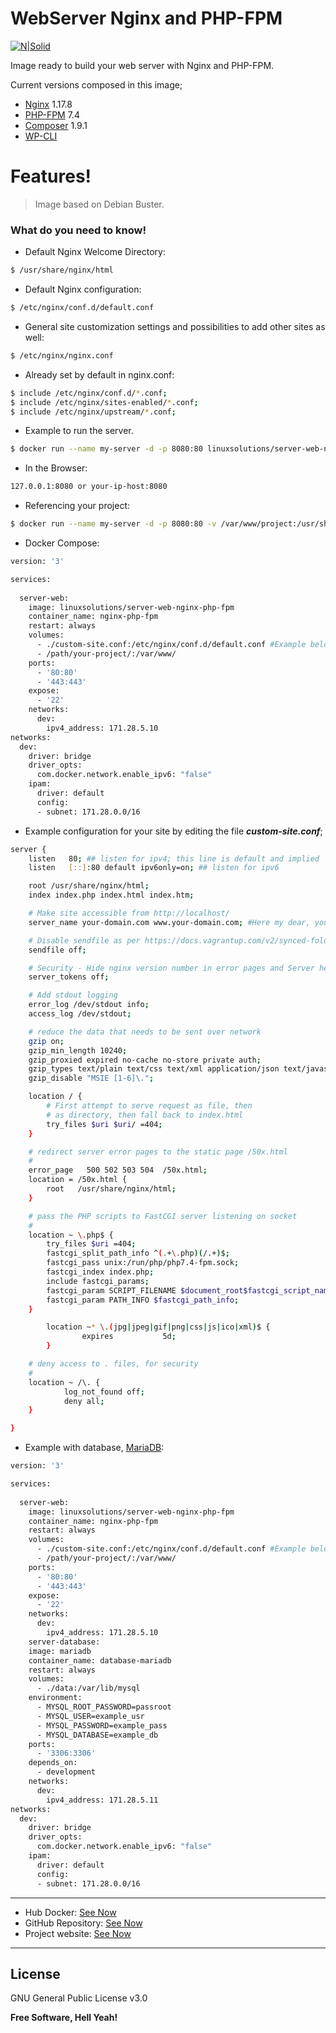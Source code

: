 # WebServer Nginx and PHP-FPM

[![N|Solid](https://linuxsolutions.xyz/linuxSolution.jpeg)](https://linuxsolutions.xyz)

Image ready to build your web server with Nginx and PHP-FPM.

Current versions composed in this image;
  - [Nginx](http://nginx.org/en/download.html) 1.17.8
  - [PHP-FPM](https://www.php.net/manual/en/install.fpm.php) 7.4
  - [Composer](https://getcomposer.org/doc/00-intro.md) 1.9.1
  - [WP-CLI](https://developer.wordpress.org/cli/commands/)

# Features!

> Image based on Debian Buster.

### What do you need to know!

* Default Nginx Welcome Directory:

```sh
$ /usr/share/nginx/html
```

* Default Nginx configuration:

```sh
$ /etc/nginx/conf.d/default.conf
```

* General site customization settings and possibilities to add other sites as well:

```sh
$ /etc/nginx/nginx.conf
```

* Already set by default in nginx.conf:

```sh
$ include /etc/nginx/conf.d/*.conf;
$ include /etc/nginx/sites-enabled/*.conf;
$ include /etc/nginx/upstream/*.conf;
```

* Example to run the server.

```sh
$ docker run --name my-server -d -p 8080:80 linuxsolutions/server-web-nginx-php-fpm
```

* In the Browser:

```sh
127.0.0.1:8080 or your-ip-host:8080
```

* Referencing your project:

```sh
$ docker run --name my-server -d -p 8080:80 -v /var/www/project:/usr/share/nginx/html linuxsolutions/server-web-nginx-php-fpm
```

* Docker Compose:

```sh
version: '3'

services:
  
  server-web:
    image: linuxsolutions/server-web-nginx-php-fpm
    container_name: nginx-php-fpm 
    restart: always
    volumes:
      - ./custom-site.conf:/etc/nginx/conf.d/default.conf #Example below
      - /path/your-project/:/var/www/
    ports:
      - '80:80'
      - '443:443'
    expose:
      - '22'
    networks: 
      dev:
        ipv4_address: 171.28.5.10
networks: 
  dev:
    driver: bridge
    driver_opts:
      com.docker.network.enable_ipv6: "false"
    ipam:
      driver: default
      config:
      - subnet: 171.28.0.0/16
```

* Example configuration for your site by editing the file ***custom-site.conf***; 

```sh
server {
    listen   80; ## listen for ipv4; this line is default and implied
    listen   [::]:80 default ipv6only=on; ## listen for ipv6

    root /usr/share/nginx/html;
    index index.php index.html index.htm;

    # Make site accessible from http://localhost/
    server_name your-domain.com www.your-domain.com; #Here my dear, you put your domain!

    # Disable sendfile as per https://docs.vagrantup.com/v2/synced-folders/virtualbox.html
    sendfile off;

    # Security - Hide nginx version number in error pages and Server header
    server_tokens off;

    # Add stdout logging
    error_log /dev/stdout info;
    access_log /dev/stdout;

    # reduce the data that needs to be sent over network
    gzip on;
    gzip_min_length 10240;
    gzip_proxied expired no-cache no-store private auth;
    gzip_types text/plain text/css text/xml application/json text/javascript application/x-javascript application/xml;
    gzip_disable "MSIE [1-6]\.";

    location / {
        # First attempt to serve request as file, then
        # as directory, then fall back to index.html
        try_files $uri $uri/ =404;
    }

    # redirect server error pages to the static page /50x.html
    #
    error_page   500 502 503 504  /50x.html;
    location = /50x.html {
        root   /usr/share/nginx/html;
    }

    # pass the PHP scripts to FastCGI server listening on socket
    #
    location ~ \.php$ {
        try_files $uri =404;
        fastcgi_split_path_info ^(.+\.php)(/.+)$;
        fastcgi_pass unix:/run/php/php7.4-fpm.sock;
        fastcgi_index index.php;
        include fastcgi_params;
        fastcgi_param SCRIPT_FILENAME $document_root$fastcgi_script_name;
        fastcgi_param PATH_INFO $fastcgi_path_info;
    }

        location ~* \.(jpg|jpeg|gif|png|css|js|ico|xml)$ {
                expires           5d;
        }

    # deny access to . files, for security
    #
    location ~ /\. {
            log_not_found off;
            deny all;
    }

}
```

* Example with database, [MariaDB](https://hub.docker.com/_/mariadb):

```sh
version: '3'

services:
  
  server-web:
    image: linuxsolutions/server-web-nginx-php-fpm
    container_name: nginx-php-fpm 
    restart: always
    volumes:
      - ./custom-site.conf:/etc/nginx/conf.d/default.conf #Example below
      - /path/your-project/:/var/www/
    ports:
      - '80:80'
      - '443:443'
    expose:
      - '22'
    networks: 
      dev:
        ipv4_address: 171.28.5.10
    server-database:
    image: mariadb
    container_name: database-mariadb
    restart: always
    volumes:
      - ./data:/var/lib/mysql
    environment:
      - MYSQL_ROOT_PASSWORD=passroot
      - MYSQL_USER=example_usr              
      - MYSQL_PASSWORD=example_pass
      - MYSQL_DATABASE=example_db               
    ports:
      - '3306:3306'
    depends_on:
      - development
    networks: 
      dev:
        ipv4_address: 171.28.5.11
networks: 
  dev:
    driver: bridge
    driver_opts:
      com.docker.network.enable_ipv6: "false"
    ipam:
      driver: default
      config:
      - subnet: 171.28.0.0/16
```

---
* Hub Docker: [See Now](https://hub.docker.com/repository/docker/linuxsolutions/server-web-nginx-php-fpm)
* GitHub Repository: [See Now](https://github.com/Open-Linux-Solutions/server-web-nginx-php-fpm)
* Project website: [See Now](https://linuxsolutions.xyz/web-server-nginx-php-fpm)
---

License
----

GNU General Public License v3.0


**Free Software, Hell Yeah!**